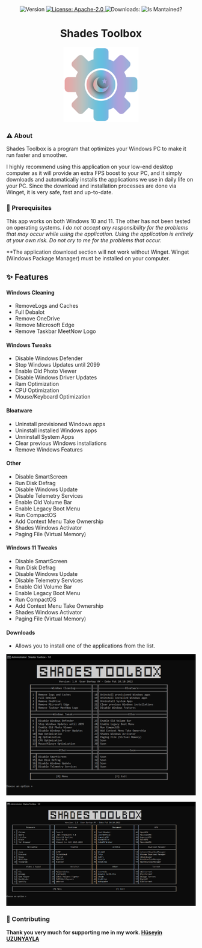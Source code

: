 <p align="center">
  <img alt="Version" src="https://img.shields.io/badge/Version-1.0-blue" />
  <a href="#" target="_blank">
    <img alt="License: Apache-2.0" src="https://img.shields.io/github/license/berkays0733/Shades-Toolbox" />
  </a>
  <a><img alt="Downloads:" src="https://img.shields.io/badge/Downloads-1-blue" />
  </a>
  <a><img alt="Is Mantained?" src="https://img.shields.io/badge/Mantained:-yes-green.svg" />
  </a>
</p>
<h1 align="center">
Shades Toolbox
</h1>
<p align="center">
 <img src="https://github.com/berkays0733/Shades-Toolbox/raw/main/src/shades.png?raw=true" width="200">
</p>

### ⚠️ About 

Shades Toolbox is a program that optimizes your Windows PC to make it run faster and smoother.

I highly recommend using this application on your low-end desktop computer as it will provide an extra FPS boost to your PC, and it simply downloads and automatically installs the applications we use in daily life on your PC. Since the download and installation processes are done via Winget, it is very safe, fast and up-to-date.

### 🛑 Prerequisites

This app works on both Windows 10 and 11. The other has not been tested on operating systems. *I do not accept any responsibility for the problems that may occur while using the application. Using the application is entirely at your own risk. Do not cry to me for the problems that occur.*

**The application download section will not work without Winget. Winget (Windows Package Manager) must be installed on your computer.

## ✨ Features
#### Windows Cleaning
- RemoveLogs and Caches
- Full Debalot
- Remove OneDrive
- Remove Microsoft Edge
- Remove Taskbar MeetNow Logo
#### Windows Tweaks
- Disable Windows Defender
- Stop Windows Updates until 2099
- Enable Old Photo Viewer
- Disable Windows Driver Updates
- Ram Optimization
- CPU Optimization
- Mouse/Keyboard Optimization
#### Bloatware
- Uninstall provisioned Windows apps
- Uninstall installed Windows apps
- Unninstall System Apps
- Clear previous Windows installations
- Remove Windows Features
#### Other
- Disable SmartScreen
- Run Disk Defrag
- Disable Windows Update
- Disable Telemetry Services
- Enable Old Volume Bar
- Enable Legacy Boot Menu
- Run CompactOS
- Add Context Menu Take Ownership
- Shades Windows Activator
- Paging File (Virtual Memory)
#### Windows 11 Tweaks
- Disable SmartScreen
- Run Disk Defrag
- Disable Windows Update
- Disable Telemetry Services
- Enable Old Volume Bar
- Enable Legacy Boot Menu
- Run CompactOS
- Add Context Menu Take Ownership
- Shades Windows Activator
- Paging File (Virtual Memory)

#### Downloads
- Allows you to install one of the applications from the list.

![](https://github.com/berkays0733/Shades-Toolbox/raw/main/src/1.PNG)

![](https://github.com/berkays0733/Shades-Toolbox/raw/main/src/2.PNG)

### 🤝 Contributing

**Thank you very much for supporting me in my work. [Hüseyin UZUNYAYLA](https://github.com/OgnitorenKs "Hüseyin UZUNYAYLA")**